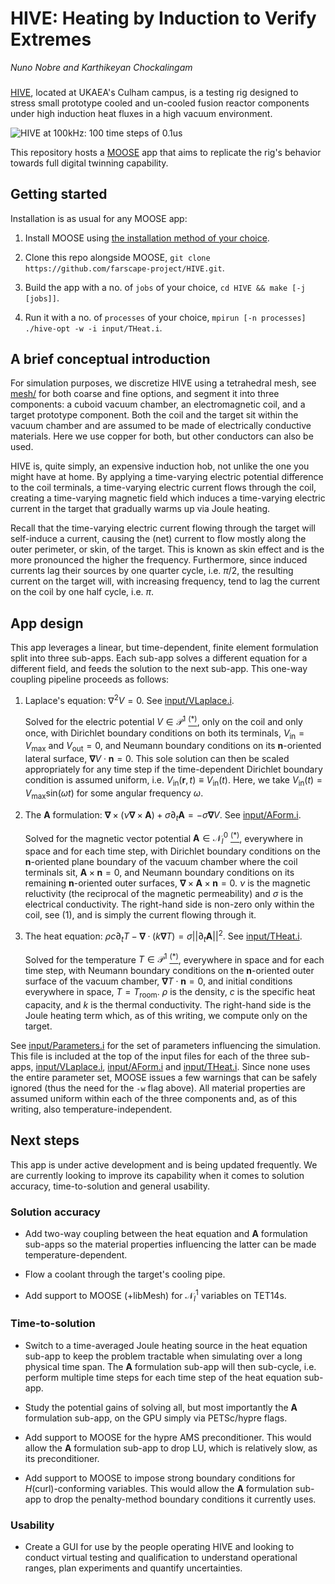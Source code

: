 # HIVE: Heating by Induction to Verify Extremes

_Nuno Nobre and Karthikeyan Chockalingam_

###

[HIVE](https://ccfe.ukaea.uk/divisions/fusion-technology/hive/), located at
UKAEA's Culham campus, is a testing rig designed to stress small prototype
cooled and un-cooled fusion reactor components under high induction heat fluxes
in a high vacuum environment.

![HIVE at 100kHz: 100 time steps of 0.1us](img/demo.gif)

This repository hosts a [MOOSE](https://mooseframework.org) app that
aims to replicate the rig's behavior towards full digital twinning capability.

## Getting started

Installation is as usual for any MOOSE app:

1) Install MOOSE using
   [the installation method of your choice](https://mooseframework.org/getting_started/installation).

2) Clone this repo alongside MOOSE, 
   `git clone https://github.com/farscape-project/HIVE.git`.

3) Build the app with a no. of `jobs` of your choice,
   `cd HIVE && make [-j [jobs]]`.

4) Run it with a no. of `processes` of your choice,
   `mpirun [-n processes] ./hive-opt -w -i input/THeat.i`.

## A brief conceptual introduction

For simulation purposes, we discretize HIVE using a tetrahedral mesh, see
[mesh/](mesh/) for both coarse and fine options, and segment it into three
components: a cuboid vacuum chamber, an electromagnetic coil, and a target
prototype component.
Both the coil and the target sit within the vacuum chamber and are assumed to
be made of electrically conductive materials.
Here we use copper for both, but other conductors can also be used.

HIVE is, quite simply, an expensive induction hob, not unlike the one you might
have at home.
By applying a time-varying electric potential difference to the coil terminals,
a time-varying electric current flows through the coil, creating a time-varying
magnetic field which induces a time-varying electric current in the target
that gradually warms up via Joule heating.

Recall that the time-varying electric current flowing through the target will
self-induce a current, causing the (net) current to flow mostly along the outer perimeter, or skin, of the target. This is known as skin effect and is the more pronounced the higher the frequency. Furthermore, since induced currents lag
their sources by one quarter cycle, i.e. $\pi/2$, the resulting current on the
target will, with increasing frequency, tend to lag the current on the coil by
one half cycle, i.e. $\pi$.

## App design

This app leverages a linear, but time-dependent, finite element formulation
split into three sub-apps. Each sub-app solves a different equation for a
different field, and feeds the solution to the next sub-app. This one-way
coupling pipeline proceeds as follows:

1) Laplace's equation: $∇^2 V = 0$.
   See [input/VLaplace.i](https://github.com/farscape-project/HIVE/blob/main/input/VLaplace.i).

    Solved for the electric potential $V \in \mathcal{P}^1$
    [<sup>(*)</sup>](https://defelement.com/elements/examples/tetrahedron-lagrange-equispaced-1.html),
    only on the coil and only once, with Dirichlet boundary conditions on both
    its terminals, $V_\mathrm{in} = V_\mathrm{max}$ and
    $V_\mathrm{out} = 0$, and Neumann boundary conditions on its
    $\mathbf{n}$-oriented lateral surface, $\mathbf{∇}V \cdot \mathbf{n} = 0$.
    This sole solution can then be scaled appropriately for any time step if
    the time-dependent Dirichlet boundary condition is assumed uniform, i.e.
    $V_\mathrm{in}(\mathbf{r},t) \equiv V_\mathrm{in}(t)$. Here, we take
    $V_\mathrm{in}(t)=V_\mathrm{max}\mathrm{sin}(\omega t)$ for some angular
    frequency $\omega$.

2) The $\mathbf{A}$ formulation: $\mathbf{∇}× \left(ν \mathbf{∇}× \mathbf{A}\right) +σ \partial_t \mathbf{A} = -σ \mathbf{∇}V$.
   See [input/AForm.i](https://github.com/farscape-project/HIVE/blob/main/input/AForm.i).

    Solved for the magnetic vector potential $\mathbf{A} \in \mathcal{N}^0_I$
    [<sup>(*)</sup>](https://defelement.com/elements/examples/tetrahedron-nedelec1-lagrange-1.html),
    everywhere in space and for each time step, with Dirichlet boundary
    conditions on the $\mathbf{n}$-oriented plane boundary of the vacuum
    chamber where the coil terminals sit, $\mathbf{A} × \mathbf{n} = 0$, and
    Neumann boundary conditions on its remaining $\mathbf{n}$-oriented outer
    surfaces, $\mathbf{∇} × \mathbf{A} × \mathbf{n} = 0$.
    $ν$ is the magnetic reluctivity (the reciprocal of the magnetic
    permeability) and $σ$ is the electrical conductivity.
    The right-hand side is non-zero only within the coil, see (1), and is
    simply the current flowing through it.

3) The heat equation: $ρc \partial_t T - \mathbf{∇} \cdot (k \mathbf{∇}T) = σ ||\partial_t \mathbf{A}||^2$.
   See [input/THeat.i](https://github.com/farscape-project/HIVE/blob/main/input/THeat.i).

   Solved for the temperature $T \in \mathcal{P}^1$
   [<sup>(*)</sup>](https://defelement.com/elements/examples/tetrahedron-lagrange-equispaced-1.html),
   everywhere in space and for each time step, with Neumann boundary conditions
   on the $\mathbf{n}$-oriented outer surface of the vacuum chamber,
   $\mathbf{∇}T \cdot \mathbf{n} = 0$, and initial conditions everywhere in
   space, $T = T_\mathrm{room}$.
   $ρ$ is the density, $c$ is the specific heat capacity, and $k$ is the
   thermal conductivity.
   The right-hand side is the Joule heating term which, as of this writing, we
   compute only on the target.

See [input/Parameters.i](input/Parameters.i) for the set of parameters
influencing the simulation.
This file is included at the top of the input files for each of the three
sub-apps, [input/VLaplace.i](input/VLaplace.i), [input/AForm.i](input/AForm.i)
and [input/THeat.i](input/THeat.i).
Since none uses the entire parameter set, MOOSE issues a few warnings that
can be safely ignored (thus the need for the `-w` flag above).
All material properties are assumed uniform within each of the three components
and, as of this writing, also temperature-independent.

## Next steps

This app is under active development and is being updated frequently.
We are currently looking to improve its capability when it comes to solution
accuracy, time-to-solution and general usability.

### Solution accuracy

* Add two-way coupling between the heat equation and $\mathbf{A}$ formulation
  sub-apps so the material properties influencing the latter can be made
  temperature-dependent.

* Flow a coolant through the target's cooling pipe.

* Add support to MOOSE (+libMesh) for $\mathcal{N}^1_I$ variables on TET14s.

### Time-to-solution

* Switch to a time-averaged Joule heating source in the heat equation sub-app
  to keep the problem tractable when simulating over a long physical time span.
  The $\mathbf{A}$ formulation sub-app will then sub-cycle, i.e. perform
  multiple time steps for each time step of the heat equation sub-app.

* Study the potential gains of solving all, but most importantly the
  $\mathbf{A}$ formulation sub-app, on the GPU simply via PETSc/hypre flags.

* Add support to MOOSE for the hypre AMS preconditioner. This would allow the
  $\mathbf{A}$ formulation sub-app to drop LU, which is relatively slow, as its
  preconditioner.

* Add support to MOOSE to impose strong boundary conditions for
  $H(\mathrm{curl})$-conforming variables. This would allow the $\mathbf{A}$
  formulation sub-app to drop the penalty-method boundary conditions it
  currently uses.

### Usability

* Create a GUI for use by the people operating HIVE and looking to conduct
  virtual testing and qualification to understand operational ranges, plan
  experiments and quantify uncertainties.
